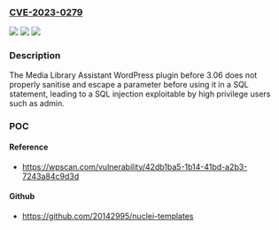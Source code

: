 ### [CVE-2023-0279](https://cve.mitre.org/cgi-bin/cvename.cgi?name=CVE-2023-0279)
![](https://img.shields.io/static/v1?label=Product&message=Media%20Library%20Assistant&color=blue)
![](https://img.shields.io/static/v1?label=Version&message=0%3C%203.06%20&color=brighgreen)
![](https://img.shields.io/static/v1?label=Vulnerability&message=CWE-89%20SQL%20Injection&color=brighgreen)

### Description

The Media Library Assistant WordPress plugin before 3.06 does not properly sanitise and escape a parameter before using it in a SQL statement, leading to a SQL injection exploitable by high privilege users such as admin.

### POC

#### Reference
- https://wpscan.com/vulnerability/42db1ba5-1b14-41bd-a2b3-7243a84c9d3d

#### Github
- https://github.com/20142995/nuclei-templates

